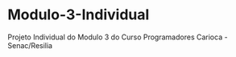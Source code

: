 # Modulo-3-Individual
Projeto Individual do Modulo 3 do Curso Programadores Carioca - Senac/Resilia
